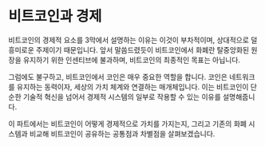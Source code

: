 # 비트코인과 경제

비트코인의 경제적 요소를 3막에서 설명하는 이유는 이것이 부차적이며, 상대적으로 덜 흥미로운 주제이기 때문입니다. 앞서 말씀드렸듯이 비트코인에서 화폐란 탈중앙화된 원장을 유지하기 위한 인센티브에 불과하며, 비트코인의 최종적인 목표는 아닙니다.

그럼에도 불구하고, 비트코인에서 코인은 매우 중요한 역할을 합니다. 코인은 네트워크를 유지하는 동력이자, 세상의 가치 체계와 연결하는 매개체입니다. 이는 비트코인이 단순한 기술적 혁신을 넘어서 경제적 시스템의 일부로 작용할 수 있는 이유를 설명해줍니다.

이 파트에서는 비트코인이 어떻게 경제적으로 가치를 가지는지, 그리고 기존의 화폐 시스템과 비교해 비트코인이 공유하는 공통점과 차별점을 살펴보겠습니다.

